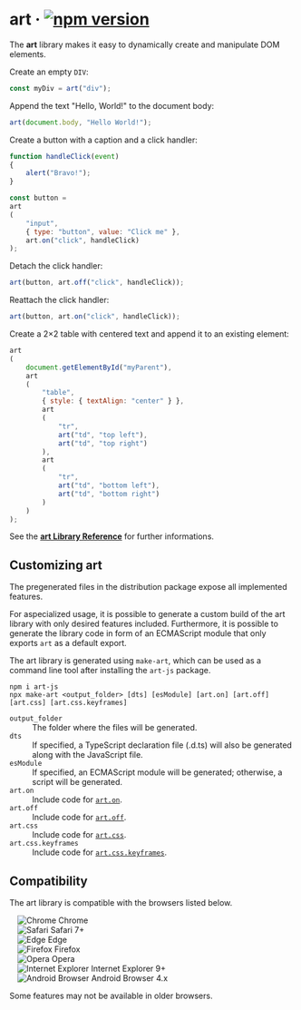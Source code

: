# art · [![npm version](https://badge.fury.io/js/art-js.svg)](https://www.npmjs.com/package/art-js)

The **art** library makes it easy to dynamically create and manipulate DOM elements.

Create an empty `DIV`:

```js
const myDiv = art("div");
```

Append the text "Hello, World!" to the document body:

```js
art(document.body, "Hello World!");
```

Create a button with a caption and a click handler:

```js
function handleClick(event)
{
    alert("Bravo!");
}

const button =
art
(
    "input",
    { type: "button", value: "Click me" },
    art.on("click", handleClick)
);
```

Detach the click handler:

```js
art(button, art.off("click", handleClick));
```

Reattach the click handler:

```js
art(button, art.on("click", handleClick));
```

Create a 2×2 table with centered text and append it to an existing element:

```js
art
(
    document.getElementById("myParent"),
    art
    (
        "table",
        { style: { textAlign: "center" } },
        art
        (
            "tr",
            art("td", "top left"),
            art("td", "top right")
        ),
        art
        (
            "tr",
            art("td", "bottom left"),
            art("td", "bottom right")
        )
    )
);
```

See the [**art Library Reference**](doc/README.md) for further informations.

## Customizing art

The pregenerated files in the distribution package expose all implemented features.

For  aspecialized usage, it is possible to generate a custom build of the art library with only
desired features included.
Furthermore, it is possible to generate the library code in form of an ECMAScript module that only
exports `art` as a default export.

The art library is generated using `make-art`, which can be used as a command line tool after
installing the `art-js` package.

```console
npm i art-js
npx make-art <output_folder> [dts] [esModule] [art.on] [art.off] [art.css] [art.css.keyframes]
```

<dl>
<dt><code>output_folder</code></dt>
<dd>The folder where the files will be generated.</dd>
<dt><code>dts</code></dt>
<dd>
If specified, a TypeScript declaration file (.d.ts) will also be generated along with the JavaScript
file.
</dd>
<dt><code>esModule</code></dt>
<dd>
If specified, an ECMAScript module will be generated; otherwise, a script will be generated.
</dd>
<dt><code>art.on</code></dt>
<dd>Include code for <a href="doc/interfaces/art.md#on"><code>art.on</code></a>.</dd>
<dt><code>art.off</code></dt>
<dd>Include code for <a href="doc/interfaces/art.md#off"><code>art.off</code></a>.</dd>
<dt><code>art.css</code></dt>
<dd>Include code for <a href="doc/interfaces/art_css.md"><code>art.css</code></a>.</dd>
<dt><code>art.css.keyframes</code></dt>
<dd>
Include code for <a href="doc/interfaces/art_css.md#keyframes"><code>art.css.keyframes</code></a>.
</dd>
</dl>

## Compatibility

The art library is compatible with the browsers listed below.

 ![Chrome](https://api.iconify.design/mdi:google-chrome.svg) Chrome
<br>
 ![Safari](https://api.iconify.design/mdi:apple-safari.svg) Safari 7+
<br>
 ![Edge](https://api.iconify.design/mdi:microsoft-edge.svg) Edge
<br>
 ![Firefox](https://api.iconify.design/mdi:firefox.svg) Firefox
<br>
 ![Opera](https://api.iconify.design/mdi:opera.svg) Opera
<br>
 ![Internet Explorer](https://api.iconify.design/mdi:microsoft-internet-explorer.svg) Internet
Explorer 9+
<br>
 ![Android Browser](https://api.iconify.design/mdi:android.svg) Android Browser 4.x

Some features may not be available in older browsers.
